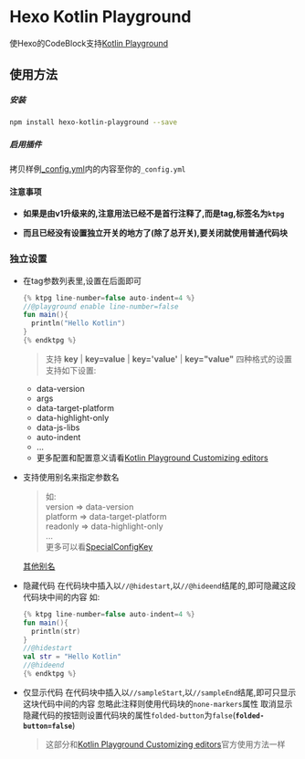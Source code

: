 # Hexo Kotlin Playground
使Hexo的CodeBlock支持[Kotlin Playground](https://github.com/JetBrains/kotlin-playground)

## 使用方法

##### 安装

```bash
npm install hexo-kotlin-playground --save
```
##### 启用插件

拷贝样例[_config.yml](https://github.com/kairlec/hexo-kotlin-playground/blob/v2/sample/_config.yml)内的内容至你的`_config.yml`

#### 注意事项

- **如果是由v1升级来的,注意用法已经不是首行注释了,而是tag,标签名为`ktpg`**

- **而且已经没有设置独立开关的地方了(除了总开关),要关闭就使用普通代码块**

### 独立设置
- 在tag参数列表里,设置在后面即可
  ```kotlin
  {% ktpg line-number=false auto-indent=4 %}
  //@playground enable line-number=false
  fun main(){
    println("Hello Kotlin")
  }
  {% endktpg %}
  ```
  > 支持 **key** | **key=value** | **key='value'** | **key="value"** 四种格式的设置
  支持如下设置:
  - data-version
  - args
  - data-target-platform
  - data-highlight-only
  - data-js-libs
  - auto-indent
  - ...
  - 更多配置和配置意义请看[Kotlin Playground Customizing editors](https://github.com/JetBrains/kotlin-playground#customizing-editors)

- 支持使用别名来指定参数名
  > 如:   
  > version => data-version  
  > platform => data-target-platform  
  > readonly => data-highlight-only  
  > ...  
  > 更多可以看[SpecialConfigKey](https://github.com/kairlec/hexo-kotlin-playground/blob/82d3fcede3de651c4986ad1f6ae9ef3574cb7b50/lib/index.js#L6-L30)

  [其他别名](https://github.com/kairlec/hexo-kotlin-playground/blob/main/lib/index.js#L6-L30)

- 隐藏代码
  在代码块中插入以`//@hidestart`,以`//@hideend`结尾的,即可隐藏这段代码块中间的内容
  如:
  ```kotlin
  {% ktpg line-number=false auto-indent=4 %}
  fun main(){
    println(str)
  }
  //@hidestart
  val str = "Hello Kotlin"
  //@hideend
  {% endktpg %}
  ```
- 仅显示代码
  在代码块中插入以`//sampleStart`,以`//sampleEnd`结尾,即可只显示这块代码中间的内容
  忽略此注释则使用代码块的`none-markers`属性
  取消显示隐藏代码的按钮则设置代码块的属性`folded-button`为`false`(**`folded-button=false`**)
  > 这部分和[Kotlin Playground Customizing editors](https://github.com/JetBrains/kotlin-playground#customizing-editors)官方使用方法一样
  
